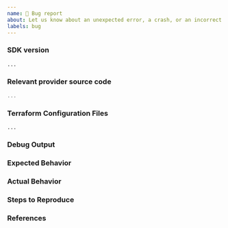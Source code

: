 ```yaml
---
name: 🐛 Bug report
about: Let us know about an unexpected error, a crash, or an incorrect behavior.
labels: bug
---
```


### SDK version
<!---
Inspect your go.mod as below to find the version, and paste the result between the ``` marks below.

go list -m github.com/hashicorp/terraform-plugin-sdk/...

If you are not running the latest version of the SDK, please try upgrading
because your bug may have already been fixed.

If the command above doesn't yield any results, it means you may either be using v1 of the SDK or
have not have migrated to the standalone SDK yet. See https://www.terraform.io/docs/extend/plugin-sdk.html
for more.
-->

```
...
```

### Relevant provider source code

<!--
Paste any Go code that you believe to be relevant to the bug
e.g. schema or implementation of CRUD for a given resource or data source
-->
```go
...
```

### Terraform Configuration Files
<!--
Paste the relevant parts of your Terraform configuration between the ``` marks below.

For large Terraform configs, please use a service like Dropbox and share a link to the ZIP file. For security, you can also encrypt the files using our GPG public key.
-->

```hcl
...
```

### Debug Output
<!--
Full debug output can be obtained by running Terraform with the environment variable `TF_LOG=trace`. Please create a GitHub Gist containing the debug output. Please do _not_ paste the debug output in the issue, since debug output is long.

Debug output may contain sensitive information. Please review it before posting publicly, and if you are concerned feel free to encrypt the files using the HashiCorp security public key.
-->


### Expected Behavior
<!--
What should have happened?
-->

### Actual Behavior
<!--
What actually happened?
-->

### Steps to Reproduce
<!--
Please list the full steps required to reproduce the issue, for example:
1. `terraform init`
2. `terraform apply`
-->

### References
<!--
Are there any other GitHub issues (open or closed) or Pull Requests that should be linked here? For example:

- #6017
-->
